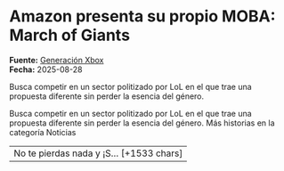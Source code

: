 # Amazon presenta su propio MOBA: March of Giants

**Fuente:** [Generación Xbox](https://generacionxbox.com/amazon-presenta-su-propio-moba-march-of-giants/)  
**Fecha:** 2025-08-28

Busca competir en un sector politizado por LoL en el que trae una propuesta diferente sin perder la esencia del género.

Busca competir en un sector politizado por LoL en el que trae una propuesta diferente sin perder la esencia del género.
Más historias en la categoría Noticias
<table><tr><td>No te pierdas nada y ¡S… [+1533 chars]
